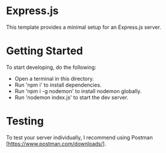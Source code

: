 # Express.js

This template provides a minimal setup for an Express.js server.

# Getting Started

To start developing, do the following:
- Open a terminal in this directory.
- Run 'npm i' to install dependencies.
- Run 'npm i -g nodemon' to install nodemon globally.
- Run 'nodemon index.js' to start the dev server.

# Testing

To test your server individually, I recommend using Postman [https://www.postman.com/downloads/].